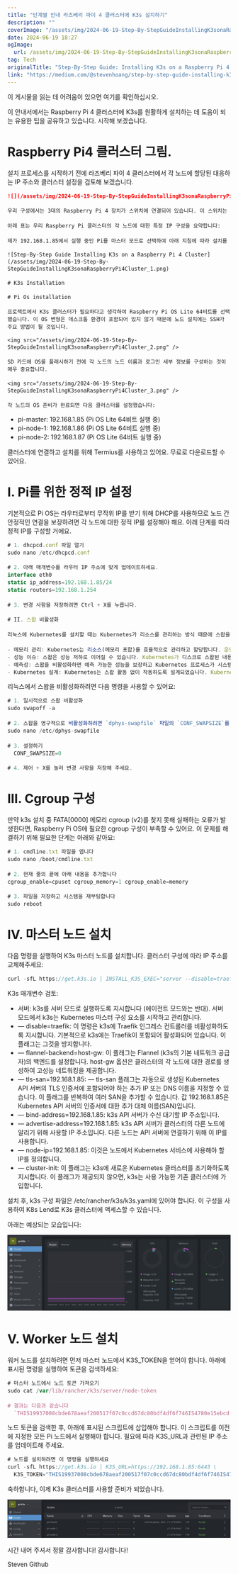 ```yaml
---
title: "단계별 안내 라즈베리 파이 4 클러스터에 K3s 설치하기"
description: ""
coverImage: "/assets/img/2024-06-19-Step-By-StepGuideInstallingK3sonaRaspberryPi4Cluster_0.png"
date: 2024-06-19 18:27
ogImage: 
  url: /assets/img/2024-06-19-Step-By-StepGuideInstallingK3sonaRaspberryPi4Cluster_0.png
tag: Tech
originalTitle: "Step-By-Step Guide: Installing K3s on a Raspberry Pi 4 Cluster"
link: "https://medium.com/@stevenhoang/step-by-step-guide-installing-k3s-on-a-raspberry-pi-4-cluster-8c12243800b9"
---
```



이 게시물을 읽는 데 어려움이 있으면 여기를 확인하십시오.

이 안내서에서는 Raspberry Pi 4 클러스터에 K3s를 원활하게 설치하는 데 도움이 되는 유용한 팁을 공유하고 있습니다. 시작해 보겠습니다.

# Raspberry Pi4 클러스터 그림.

설치 프로세스를 시작하기 전에 라즈베리 파이 4 클러스터에서 각 노드에 할당된 대응하는 IP 주소와 클러스터 설정을 검토해 보겠습니다.

<div class="content-ad"></div>

```markdown
![](/assets/img/2024-06-19-Step-By-StepGuideInstallingK3sonaRaspberryPi4Cluster_0.png)

우리 구성에서는 3대의 Raspberry Pi 4 장치가 스위치에 연결되어 있습니다. 이 스위치는 저의 인터넷 공급업체에서 제공한 라우터에 연결되어 있습니다. 추가로, 인터넷 접속을 위한 정적 공개 IP 주소가 제공되었습니다.

아래 표는 우리 Raspberry Pi 클러스터의 각 노드에 대한 특정 IP 구성을 요약합니다:

제가 192.168.1.85에서 실행 중인 Pi를 마스터 모드로 선택하여 아래 지침에 따라 설치를 시작하겠습니다.
```  

<div class="content-ad"></div>

```
![Step-By-Step Guide Installing K3s on a Raspberry Pi 4 Cluster](/assets/img/2024-06-19-Step-By-StepGuideInstallingK3sonaRaspberryPi4Cluster_1.png)

# K3s Installation

# Pi Os installation

프로젝트에서 K3s 클러스터가 필요하다고 생각하여 Raspberry Pi OS Lite 64비트를 선택했습니다. 이 OS 변형은 데스크톱 환경이 포함되어 있지 않기 때문에 노드 설치에는 SSH가 주요 방법이 될 것입니다.
```

<div class="content-ad"></div>

```
<img src="/assets/img/2024-06-19-Step-By-StepGuideInstallingK3sonaRaspberryPi4Cluster_2.png" />

SD 카드에 OS를 플래시하기 전에 각 노드의 노드 이름과 로그인 세부 정보를 구성하는 것이 매우 중요합니다.

<img src="/assets/img/2024-06-19-Step-By-StepGuideInstallingK3sonaRaspberryPi4Cluster_3.png" />

각 노드의 OS 준비가 완료되면 다음 클러스터를 설정했습니다:
```

<div class="content-ad"></div>

- pi-master: 192.168.1.85 (Pi OS Lite 64비트 실행 중)
- pi-node-1: 192.168.1.86 (Pi OS Lite 64비트 실행 중)
- pi-node-2: 192.168.1.87 (Pi OS Lite 64비트 실행 중)

클러스터에 연결하고 설치를 위해 Termius를 사용하고 있어요. 무료로 다운로드할 수 있어요.

# I. Pi를 위한 정적 IP 설정

기본적으로 Pi OS는 라우터로부터 무작위 IP를 받기 위해 DHCP를 사용하므로 노드 간 안정적인 연결을 보장하려면 각 노드에 대한 정적 IP를 설정해야 해요. 아래 단계를 따라 정적 IP를 구성할 거에요.

<div class="content-ad"></div>

```js
# 1. dhcpcd.conf 파일 열기
sudo nano /etc/dhcpcd.conf

# 2. 아래 매개변수를 라우터 IP 주소에 맞게 업데이트하세요.
interface eth0
static ip_address=192.168.1.85/24
static routers=192.168.1.254

# 3. 변경 사항을 저장하려면 Ctrl + X를 누릅니다.

# II. 스왑 비활성화

리눅스에 Kubernetes를 설치할 때는 Kubernetes가 리소스를 관리하는 방식 때문에 스왑을 비활성화하는 것이 좋습니다.

- 메모리 관리: Kubernetes는 리소스(메모리 포함)를 효율적으로 관리하고 할당합니다. 운영 체제가 스왑하도록 허용하면 Kubernetes의 메모리 관리 과정이 중단될 수 있습니다.
- 성능 이슈: 스왑은 성능 저하로 이어질 수 있습니다. Kubernetes가 디스크로 스왑된 내용에 액세스해야 할 때 지연이 발생할 수 있습니다.
- 예측성: 스왑을 비활성화하면 예측 가능한 성능을 보장하고 Kubernetes 프로세스가 시스템에서 스왑되지 않기 때문에 시스템의 프로세스가 스왑되는 경우가 없어집니다.
- Kubernetes 설계: Kubernetes는 스왑 활동 없이 작동하도록 설계되었습니다. Kubernetes는 애플리케이션이 메모리에 상주하는 것을 가정하며, 애플리케이션이 항상 메모리에 머물러 있다고 예상합니다.
```

<div class="content-ad"></div>

리눅스에서 스왑을 비활성화하려면 다음 명령을 사용할 수 있어요:

```js
# 1. 일시적으로 스왑 비활성화
sudo swapoff -a

# 2. 스왑을 영구적으로 비활성화하려면 `dphys-swapfile` 파일의 `CONF_SWAPSIZE`를 `0`으로 업데이트해야해요
sudo nano /etc/dphys-swapfile

# 3. 설정하기
  CONF_SWAPSIZE=0

# 4. 제어 + X를 눌러 변경 사항을 저장해 주세요.
```

# III. Cgroup 구성

만약 k3s 설치 중 FATA[0000] 메모리 cgroup (v2)를 찾지 못해 실패하는 오류가 발생한다면, Raspberry Pi OS에 필요한 cgroup 구성이 부족할 수 있어요. 이 문제를 해결하기 위해 필요한 단계는 아래와 같아요:

<div class="content-ad"></div>

```js
# 1. cmdline.txt 파일을 엽니다
sudo nano /boot/cmdline.txt

# 2. 현재 줄의 끝에 아래 내용을 추가합니다
cgroup_enable=cpuset cgroup_memory=1 cgroup_enable=memory

# 3. 파일을 저장하고 시스템을 재부팅합니다
sudo reboot
```

# IV. 마스터 노드 설치

다음 명령을 실행하여 K3s 마스터 노드를 설치합니다. 클러스터 구성에 따라 IP 주소를 교체해주세요:

```js
curl -sfL https://get.k3s.io | INSTALL_K3S_EXEC="server --disable=traefik --flannel-backend=host-gw --tls-san=192.168.1.85 --bind-address=192.168.1.85 --advertise-address=192.168.1.85 --node-ip=192.168.1.85 --cluster-init" sh -s -
```

<div class="content-ad"></div>

K3s 매개변수 검토:

- 서버: k3s를 서버 모드로 실행하도록 지시합니다 (에이전트 모드와는 반대). 서버 모드에서 k3s는 Kubernetes 마스터 구성 요소를 시작하고 관리합니다.
- — disable=traefik: 이 명령은 k3s에 Traefik 인그레스 컨트롤러를 비활성화하도록 지시합니다. 기본적으로 k3s에는 Traefik이 포함되어 활성화되어 있습니다. 이 플래그는 그것을 방지합니다.
- — flannel-backend=host-gw: 이 플래그는 Flannel (k3s의 기본 네트워크 공급자)의 백엔드를 설정합니다. host-gw 옵션은 클러스터의 각 노드에 대한 경로를 생성하여 고성능 네트워킹을 제공합니다.
- — tls-san=192.168.1.85: — tls-san 플래그는 자동으로 생성된 Kubernetes API 서버의 TLS 인증서에 포함되어야 하는 추가 IP 또는 DNS 이름을 지정할 수 있습니다. 이 플래그를 반복하여 여러 SAN을 추가할 수 있습니다. 값 192.168.1.85은 Kubernetes API 서버의 인증서에 대한 추가 대체 이름(SAN)입니다.
- — bind-address=192.168.1.85: k3s API 서버가 수신 대기할 IP 주소입니다.
- — advertise-address=192.168.1.85: k3s API 서버가 클러스터의 다른 노드에 알리기 위해 사용할 IP 주소입니다. 다른 노드는 API 서버에 연결하기 위해 이 IP를 사용합니다.
- — node-ip=192.168.1.85: 이것은 노드에서 Kubernetes 서비스에 사용해야 할 IP를 정의합니다.
- — cluster-init: 이 플래그는 k3s에 새로운 Kubernetes 클러스터를 초기화하도록 지시합니다. 이 플래그가 제공되지 않으면, k3s는 사용 가능한 기존 클러스터에 가입합니다.

설치 후, k3s 구성 파일은 /etc/rancher/k3s/k3s.yaml에 있어야 합니다. 이 구성을 사용하여 K8s Lend로 K3s 클러스터에 액세스할 수 있습니다.

아래는 예상되는 모습입니다:

<div class="content-ad"></div>

<img src="/assets/img/2024-06-19-Step-By-StepGuideInstallingK3sonaRaspberryPi4Cluster_4.png" />

# V. Worker 노드 설치

워커 노드를 설치하려면 먼저 마스터 노드에서 K3S_TOKEN을 얻어야 합니다. 아래에 표시된 명령을 실행하여 토큰을 검색하세요:

```js
# 마스터 노드에서 노드 토큰 가져오기
sudo cat /var/lib/rancher/k3s/server/node-token

# 결과는 다음과 같습니다
  `THIS19937008cbde678aeaf200517f07c0ccd67dc80bdf4df6f746IS4780e15ebcd::server:40fc2cc2fnode81cdacc0b9bb1231token
```

<div class="content-ad"></div>

노드 토큰을 검색한 후, 아래에 표시된 스크립트에 삽입해야 합니다. 이 스크립트를 이전에 지정한 모든 Pi 노드에서 실행해야 합니다. 필요에 따라 K3S_URL과 관련된 IP 주소를 업데이트해 주세요.

```js
# 노드를 설치하려면 이 명령을 실행하세요
curl -sfL https://get.k3s.io | K3S_URL=https://192.168.1.85:6443 \
  K3S_TOKEN="THIS19937008cbde678aeaf200517f07c0ccd67dc80bdf4df6f746IS4780e15ebcd::server:40fc2cc2fnode81cdacc0b9bb1231token" sh -
```

축하합니다, 이제 K3s 클러스터를 사용할 준비가 되었습니다.

<img src="/assets/img/2024-06-19-Step-By-StepGuideInstallingK3sonaRaspberryPi4Cluster_5.png" />

<div class="content-ad"></div>

시간 내어 주셔서 정말 감사합니다! 감사합니다!

Steven Github